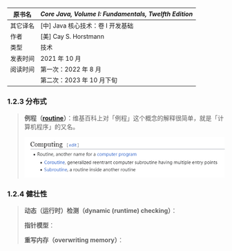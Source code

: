 | 原书名   | *Core Java, Volume I: Fundamentals, Twelfth Edition* |
| -------- | ---------------------------------------------------- |
| 其它译名 | [中] Java 核心技术：卷 I 开发基础                    |
| 作者     | [美] Cay S. Horstmann                                |
| 类型     | 技术                                                 |
| 发表时间 | 2021 年 10 月                                        |
| 阅读时间 | 第一次：2022 年 8 月                                 |
|          | 第二次：2023 年 10 月下旬                            |



















### 1.2.3   分布式

>   **例程（[routine](https://en.wikipedia.org/wiki/Routine)）**：维基百科上对「例程」这个概念的解释很简单，就是「计算机程序」的又名。
>
>   ![image-20231207144101019](./assets/image-20231207144101019.png)

### 1.2.4   健壮性

>   **动态（运行时）检测（dynamic (runtime) checking）**：
>
>   **指针模型**：
>
>   **重写内存（overwriting memory）**：